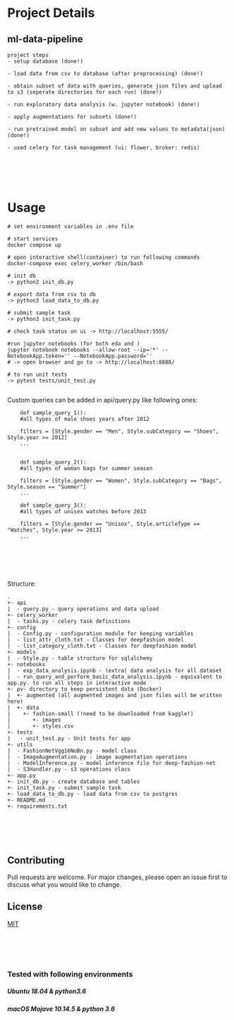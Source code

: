 # Project Details
## ml-data-pipeline


```
project steps
- setup database (done!)

- load data from csv to database (after preprocessing) (done!)

- obtain subset of data with queries, generate json files and upload to s3 (seperate directories for each run) (done!)

- run exploratory data analysis (w. jupyter notebook) (done!)

- apply augmentations for subsets (done!)

- run pretrained model on subset and add new values to metadata(json) (done!)

- used celery for task management (ui: flower, broker: redis)

```


# &nbsp;

# Usage

```
# set environment variables in .env file

# start services
docker compose up

# open interactive shell(container) to run following commands
docker-compose exec celery_worker /bin/bash

# init db
-> python3 init_db.py

# export data from csv to db
-> python3 load_data_to_db.py

# submit sample task
-> python3 init_task.py

# check task status on ui -> http://localhost:5555/

#run jupyter notebooks (for both eda and )
jupyter notebook notebooks --allow-root --ip='*' --NotebookApp.token='' --NotebookApp.password=''
# -> open browser and go to -> http://localhost:8888/

# to run unit tests
-> pytest tests/unit_test.py


```


Custom queries can be added in api/query.py like following ones:
```
    def sample_query_1():
    #all types of male shoes years after 2012
    
    filters = [Style.gender == "Men", Style.subCategory == "Shoes", Style.year >= 2012]
    ...


    def sample_query_2():
    #all types of woman bags for summer season

    filters = [Style.gender == "Women", Style.subCategory == "Bags", Style.season == "Summer"]
    ...

    def sample_query_3():
    #all types of unisex watches before 2013
    
    filters = [Style.gender == "Unisex", Style.articleType == "Watches", Style.year >= 2013]
    ...
```

# &nbsp;

Structure:
```
.
+- api
|  - query.py - query operations and data upload
+- celery_worker
|  - tasks.py - celery task definitions
+- config
|  - Config.py - configuration module for keeping variables
|  - list_attr_cloth.txt - Classes for deepfashion model
|  - list_category_cloth.txt - Classes for deepfashion model
+- models
|  - Style.py - table structure for sqlalchemy
+- notebooks
|  - exp_data_analysis.ipynb - (extra) data analysis for all dataset
|  - run_query_and_perform_basic_data_analysis.ipynb - equivalent to app.py. to run all steps in interactive mode
+- pv- directory to keep persistent data (Docker)
|  +- augmented (all augmented images and json files will be written here)
|  +- data  
|    +- fashion-small (!need to be downloaded from kaggle!)
|       +- images
|       +- styles.csv
+- tests
|   - unit_test.py - Unit tests for app
+- utils
|  - FashionNetVgg16NoBn.py - model class 
|  - ImageAugmentation.py - image augmentation operations
|  - ModelInference.py - model inference file for deep-fashion-net
|  - S3Handler.py - s3 operations class
+- app.py 
+- init_db.py - create database and tables
+- init_task.py - submit sample task
+- load_data_to_db.py - load data from csv to postgres
+- README.md 
+- requirements.txt
```

# &nbsp;

## Contributing
Pull requests are welcome. For major changes, please open an issue first to discuss what you would like to change.

## License
[MIT](https://choosealicense.com/licenses/mit/)

# &nbsp;

### Tested with following environments

##### Ubuntu 18.04 & python3.6

##### macOS Mojave 10.14.5 & python 3.6

